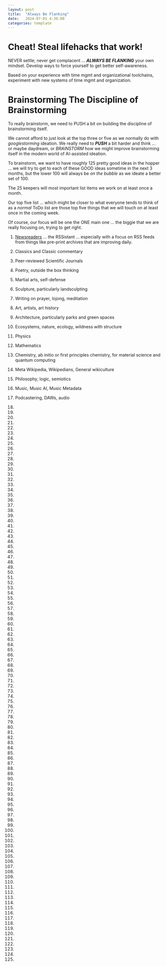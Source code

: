 ```yaml
---
layout: post
title:  "Always Be Flanking"
date:   2024-07-01 4:30:00
categories: template
---
```



# Cheat! Steal lifehacks that work! 

NEVER settle; never get complacent ... ***ALWAYS BE FLANKING*** your own mindset. Develop ways to force yourself to get better self-awareness.

Based on your experience with time mgmt and organizational toolchains, experiment with new systems of time mgmt and organization.

# Brainstorming The Discipline of Brainstorming

To really brainstorm, we need to PUSH a bit on building the discipline of brainstorming itself.

We cannot afford to just look at the top three or five as we normally do with *googlestorming* ideation. We really need to ***PUSH*** a bit harder and think ... or maybe daydream, or *BRAINSTORM* how we might improve brainstorming itself in the modern world of AI-assisted ideation.

To brainstorm, we want to have roughly 125 pretty good ideas in the hopper ... we will try to get to each of these GOOD ideas sometime in the next 3 months, but the lower 100 will always be *on the bubble* as we ideate a better set of 100. 

The 25 keepers will most important list items we work on at least once a month.

Our top five list ... which might be closer to what everyone tends to think of as a *normal* ToDo list are those top five things that we will touch on at least once in the coming week.

Of course, our focus will be one the ONE main one ... the biggie that we are really focusing on, trying to get right.

1) [Newsreaders](https://github.com/topics/rss-reader?o=desc&s=forks) ... the RSSistant ... especially with a focus on RSS feeds from things like pre-print archives that are improving daily.

2) Classics and Classic commentary

3) Peer-reviewed Scientific Journals

4) Poetry, outside the box thinking

5) Martial arts, self-defense

6) Sculpture, particularly landsculpting

7) Writing on prayer, lojong, meditation 

8) Art, artists, art history

9) Architecture, particularly parks and green spaces

10) Ecosystems, nature, ecology, wildness with structure

11) Physics

12) Mathematics

13) Chemistry, ab initio or first principles chemistry, for material science and quantum computing

14) Meta Wikipedia, Wikipedians, General wikiculture

15) Philosophy, logic, semiotics

16) Music, Music AI, Music Metadata

17) Podcastering, DAWs, audio

18)

19)

20)

21)

22) 

23)

24) 

25)

26)

27)

28)

29)

30)

31)

32) 

33)

34) 

35)

36)

37)

38)

39)

40)

41)

42) 

43)

44) 

45)

46)

47)

48)

49)

50)

51)

52) 

53)

54) 

55)

56)

57)

58)

59)

60)

61)

62) 

63)

64) 

65)

66)

67)

68)

69)

70)

71)

72) 

73)

74) 

75)

76)

77)

78)

79)

80)

81)

82) 

83)

84) 

85)

86)

87)

88)

89)

90)

91)

92) 

93)

94) 

95)

96)

97)

98)

99)

100)

101)

102) 

103)

104) 

105)

106)

107)

108)

109)

110)

111)

112) 

113)

114) 

115)

116)

117)

118)

119)

120)

121)

122)

123)

124)

125)


